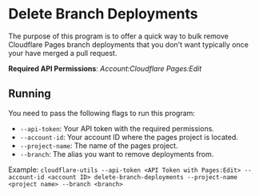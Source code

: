# Delete Branch Deployments

The purpose of this program is to offer a quick way to bulk remove Cloudflare Pages branch deployments that you don't want typically once your have merged a pull request.

**Required API Permissions**: _Account:Cloudflare Pages:Edit_

## Running

You need to pass the following flags to run this program:
- `--api-token`: Your API token with the required permissions.
- `--account-id`: Your account ID where the pages project is located.
- `--project-name`: The name of the pages project.
- `--branch`: The alias you want to remove deployments from.

Example: `cloudflare-utils --api-token <API Token with Pages:Edit> --account-id <account ID> delete-branch-deployments --project-name <project name> --branch <branch>`